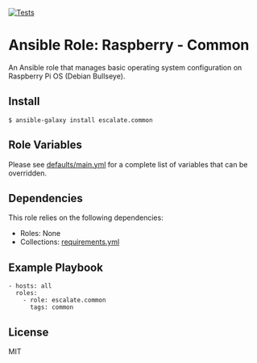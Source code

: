 [![Tests](https://github.com/escalate/ansible-raspberry-common/actions/workflows/tests.yml/badge.svg?branch=master&event=push)](https://github.com/escalate/ansible-raspberry-common/actions/workflows/tests.yml)

# Ansible Role: Raspberry - Common

An Ansible role that manages basic operating system configuration on Raspberry Pi OS (Debian Bullseye).

## Install

```
$ ansible-galaxy install escalate.common
```

## Role Variables

Please see [defaults/main.yml](https://github.com/escalate/ansible-raspberry-common/blob/master/defaults/main.yml) for a complete list of variables that can be overridden.

## Dependencies

This role relies on the following dependencies:

* Roles: None
* Collections: [requirements.yml](https://github.com/escalate/ansible-raspberry-common/blob/master/requirements.yml)

## Example Playbook

```
- hosts: all
  roles:
    - role: escalate.common
      tags: common
```

## License

MIT
